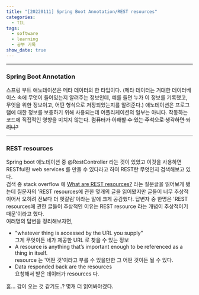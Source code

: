 ```yaml
---
title: "[20220111] Spring Boot Annotation/REST resources"
categories:
  - TIL
tags:
  - software
  - learning
  - 공부 기록
show_date: true
---
```

__________________

### Spring Boot Annotation
스프링 부트 애노테이션은 메타 데이터의 한 타입이다. (메타 데이터는 거대한 데이터베이스 속에 무엇이 들어있는지 알려주는 정보인데, 예를 들면 누가 이 정보를 기록했고, 무엇을 위한 정보이고, 어떤 형식으로 저장되었는지를 알려준다.) 애노테이션은 프로그램에 대한 정보를 보충하기 위해 사용되는데 어플리케이션의 일부는 아니다. 작동하는 코드에 직접적인 영향을 미치지 않는다.
<s>컴퓨터가 이해할 수 있는 주석으로 생각하면 되려나?</s>

-------------------

### REST resources
Spring boot 애노테이션 중 @RestController 라는 것이 있었고 이것을 사용하면 RESTful한 web services 를 만들 수 있다라고 하여 REST란 무엇인지 검색해보고 있다.  
검색 중 stack overflow 에 [What are REST resources?](https://stackoverflow.com/questions/10799198/what-are-rest-resources) 라는 질문글을 읽어보게 됐는데 질문자의 'REST resources에 관한 몇개의 글을 읽어봤지만 글들이 너무 추상적이어서 오히려 전보다 더 헷갈림'이라는 말에 크게 공감했다. 답변자 중 한명은 'REST resources에 관한 글들이 추상적인 이유는 REST resource 라는 개념이 추상적이기 때문'이라고 했다.  
여러명의 답변을 정리해보자면,
- "whatever thing is accessed by the URL you supply"<br>
그게 무엇이든 네가 제공한 URL 로 찾을 수 있는 정보
- A resource is anything that’s important enough to be referenced as a thing in itself.<br>
resource 는 '어떤 것'이라고 부를 수 있을만한 그 어떤 것이든 될 수 있다.
- Data responded back are the resources<br>
요청해서 받은 데이터가 resources 다.  

흠... 감이 오는 것 같기도..? 몇개 더 읽어봐야겠다.
